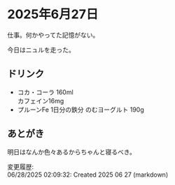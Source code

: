 # 2025年6月27日

仕事。何かやってた記憶がない。

今日はニュルを走った。

## ドリンク

- コカ・コーラ 160ml  
カフェイン16mg
- プルーンFe 1日分の鉄分 のむヨーグルト 190g

## あとがき

明日はなんか色々あるからちゃんと寝るべき。

変更履歴:  
06/28/2025 02:09:32: Created 2025 06 27 (markdown)  
